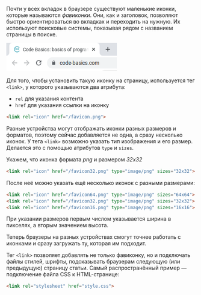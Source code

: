 
Почти у всех вкладок в браузере существуют маленькие иконки, которые называются _фавиконки_. Они, как и заголовок, позволяют быстро ориентироваться во вкладках и переходить на нужную. Их используют поисковые системы, показывая рядом с названием страницы в поиске.

![Фавиконка и название страницы на вкладке](../assets/tabs_en.png)

Для того, чтобы установить такую иконку на страницу, используется тег `<link>`, у которого указываются два атрибута:

* `rel` для указания контента
* `href` для указания ссылки на иконку

```html
<link rel="icon" href="/favicon.png">
```

Разные устройства могут отображать иконки разных размеров и форматов, поэтому сейчас добавляется не одна, а сразу несколько иконок. У тега `<link>` возможно указать тип изображения и его размер. Делается это с помощью атрибутов `type` и `sizes`.

Укажем, что иконка формата _png_ и размером _32x32_

```html
<link rel="icon" href="/favicon32.png" type="image/png" sizes="32x32">
```

После неё можно указать ещё несколько иконок с разными размерами:

```html
<link rel="icon" href="/favicon64.png" type="image/png" sizes="64x64">
<link rel="icon" href="/favicon32.png" type="image/png" sizes="32x32">
<link rel="icon" href="/favicon16.png" type="image/png" sizes="16x16">
```

При указании размеров первым числом указывается ширина в пикселях, а вторым значением высота.

Теперь браузеры на разных устройствах смогут точнее работать с иконками и сразу загружать ту, которая им подходит.

Тег `<link>` позволяет добавлять не только фавиконку, но и подключать файлы стилей, шрифты, подсказывать браузерам следующую (или предыдущую) страницу статьи. Самый распространённый пример — подключение файла CSS к HTML-странице:

```html
<link rel="stylesheet" href="style.css">
```
